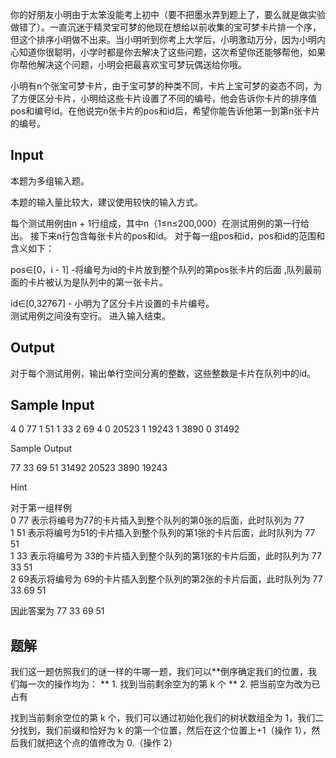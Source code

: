 你的好朋友小明由于太笨没能考上初中（要不把墨水弄到题上了，要么就是做实验做错了）。一直沉迷于精灵宝可梦的他现在想给以前收集的宝可梦卡片排一个序，但这个排序小明做不出来。当小明听到你考上大学后，小明激动万分，因为小明内心知道你很聪明，小学时都是你去解决了这些问题，这次希望你还能够帮他，如果你帮他解决这个问题，小明会把最喜欢宝可梦玩偶送给你哦。

小明有n个张宝可梦卡片，由于宝可梦的种类不同，卡片上宝可梦的姿态不同，为了方便区分卡片，小明给这些卡片设置了不同的编号，他会告诉你卡片的排序值pos和编号id。在他说完n张卡片的pos和id后，希望你能告诉他第一到第n张卡片的编号。

## Input

本题为多组输入题。

本题的输入量比较大，建议使用较快的输入方式。

每个测试用例由n + 1行组成，其中n（1≤n≤200,000）在测试用例的第一行给出。 接下来n行包含每张卡片的pos和id。 对于每一组pos和id，pos和id的范围和含义如下：

pos∈[0，i - 1] -将编号为id的卡片放到整个队列的第pos张卡片的后面 ,队列最前面的卡片被认为是队列中的第一张卡片。

id∈[0,32767] - 小明为了区分卡片设置的卡片编号。  
测试用例之间没有空行。 进入输入结束。

## Output

对于每个测试用例，输出单行空间分离的整数，这些整数是卡片在队列中的id。

## Sample Input

4
0 77
1 51
1 33
2 69
4
0 20523
1 19243
1 3890
0 31492

Sample Output

77 33 69 51
31492 20523 3890 19243

Hint

对于第一组样例  
0 77 表示将编号为77的卡片插入到整个队列的第0张的后面，此时队列为 77  
1 51 表示将编号为51的卡片插入到整个队列的第1张的卡片后面，此时队列为 77 51  
1 33 表示将编号为 33的卡片插入到整个队列的第1张的卡片后面，此时队列为 77 33 51  
2 69表示将编号为 69的卡片插入到整个队列的第2张的卡片后面，此时队列为 77 33 69 51

因此答案为 77 33 69 51


## 题解
我们这一题仿照我们的谜一样的牛哪一题，我们可以**倒序确定我们的位置，我们每一次的操作均为：
** 1. 找到当前剩余空为的第 k 个
** 2. 把当前空为改为已占有

找到当前剩余空位的第 k 个，我们可以通过初始化我们的树状数组全为 1，我们二分找到，我们前缀和恰好为 k 的第一个位置，然后在这个位置上+1（操作 1），然后我们就把这个点的值修改为 0.（操作 2）